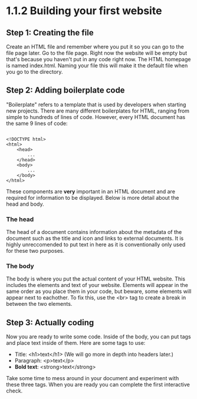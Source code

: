 # 1.1.2 Building your first website

## Step 1: Creating the file

Create an HTML file and remember where you put it so you can go to the file page later. Go to the file page. Right now the website will be empty but that's because you haven't put in any code right now. The HTML homepage is named index.html. Naming your file this will make it the default file when you go to the directory.

## Step 2: Adding boilerplate code

"Boilerplate" refers to a template that is used by developers when starting new projects. There are many different boilerplates for HTML, ranging from simple to hundreds of lines of code. However, every HTML document has the same 9 lines of code: 

```

<!DOCTYPE html>
<html>
    <head>
        ...
    </head>
    <body>
        ...
    </body>
</html>

```

These components are **very** important in an HTML document and are required for information to be displayed. Below is more detail about the head and body.

### The head

The head of a document contains information about the metadata of the document such as the title and icon and links to external documents. It is highly unreccomended to put text in here as it is conventionally only used for these two purposes.

### The body

The body is where you put the actual content of your HTML website. This includes the elements and text of your website. Elements will appear in the same order as you place them in your code, but beware, some elements will appear next to eachother. To fix this, use the \<br> tag to create a break in between the two elements.

## Step 3: Actually coding

Now you are ready to write some code. Inside of the body, you can put tags and place text inside of them. Here are some tags to use:

- Title: \<h1>text</h1\> (We will go more in depth into headers later.)
- Paragraph: \<p>text</p\>
- **Bold text**: \<strong>text</strong\>

Take some time to mess around in your document and experiment with these three tags. When you are ready you can complete the first interactive check.
